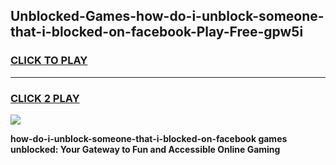 
## Unblocked-Games-how-do-i-unblock-someone-that-i-blocked-on-facebook-Play-Free-gpw5i
<h3>
<a href="https://premium76.site?title=how-do-i-unblock-someone-that-i-blocked-on-facebook&ref=18A1">CLICK TO PLAY</a></h3>
<hr>

<h3>
<a href="https://premium76.site?title=how-do-i-unblock-someone-that-i-blocked-on-facebook&ref=18A1">CLICK 2 PLAY</a>
  
</h3>

<a href="https://premium76.site?title=how-do-i-unblock-someone-that-i-blocked-on-facebook&ref=18A1"><img src="https://clearcache.store/games.png"></a>


**how-do-i-unblock-someone-that-i-blocked-on-facebook games unblocked: Your Gateway to Fun and Accessible Online Gaming**
